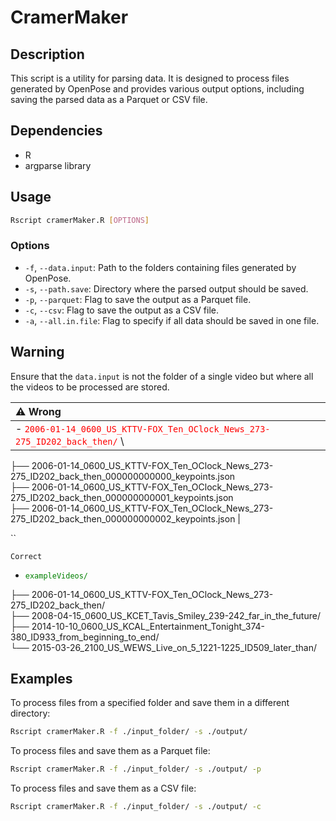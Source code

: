 
# CramerMaker

## Description

This script is a utility for parsing data. It is designed to process files generated by OpenPose and provides various output options, including saving the parsed data as a Parquet or CSV file.

## Dependencies

- R
- argparse library

## Usage

```bash
Rscript cramerMaker.R [OPTIONS]
```

### Options

- `-f`, `--data.input`: Path to the folders containing files generated by OpenPose.
- `-s`, `--path.save`: Directory where the parsed output should be saved.
- `-p`, `--parquet`: Flag to save the output as a Parquet file.
- `-c`, `--csv`: Flag to save the output as a CSV file.
- `-a`, `--all.in.file`: Flag to specify if all data should be saved in one file.

## Warning

Ensure that the `data.input` is not the folder of a single video but where all the videos to be processed are stored.


| :warning: Wrong                                                                                                                                       |
|:-----------------------------------------------------------------------|
|   - <span style="color:red">`2006-01-14_0600_US_KTTV-FOX_Ten_OClock_News_273-275_ID202_back_then/`</span> \
  ├── 2006-01-14_0600_US_KTTV-FOX_Ten_OClock_News_273-275_ID202_back_then_000000000000_keypoints.json \
  ├── 2006-01-14_0600_US_KTTV-FOX_Ten_OClock_News_273-275_ID202_back_then_000000000001_keypoints.json \
  ├── 2006-01-14_0600_US_KTTV-FOX_Ten_OClock_News_273-275_ID202_back_then_000000000002_keypoints.json |


``



`Correct`

- <span style="color:green">`exampleVideos/`</span>

├── 2006-01-14_0600_US_KTTV-FOX_Ten_OClock_News_273-275_ID202_back_then/ \
├── 2008-04-15_0600_US_KCET_Tavis_Smiley_239-242_far_in_the_future/ \
├── 2014-10-10_0600_US_KCAL_Entertainment_Tonight_374-380_ID933_from_beginning_to_end/ \
└── 2015-03-26_2100_US_WEWS_Live_on_5_1221-1225_ID509_later_than/

## Examples

To process files from a specified folder and save them in a different directory:

```bash
Rscript cramerMaker.R -f ./input_folder/ -s ./output/
```

To process files and save them as a Parquet file:

```bash
Rscript cramerMaker.R -f ./input_folder/ -s ./output/ -p
```

To process files and save them as a CSV file:

```bash
Rscript cramerMaker.R -f ./input_folder/ -s ./output/ -c
```
